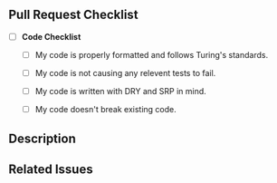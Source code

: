 ## Pull Request Checklist

- [ ] **Code Checklist**
  - [ ] My code is properly formatted and follows Turing's standards.
  - [ ] My code is not causing any relevent tests to fail.
  - [ ] My code is written with DRY and SRP in mind.
  - [ ] My code doesn't break existing code.


## Description

<!-- Briefly describe your changes and the problem or feature they address. -->

## Related Issues

<!-- Reference any related issues or bugs this PR addresses. Use keywords like "Fixes", "Resolves", or "Closes". For example: "Fixes #123". -->
